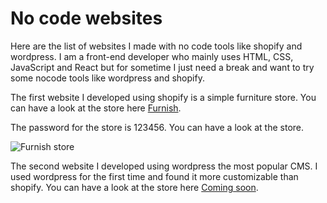 # No code websites

Here are the list of websites I made with no code tools like shopify and wordpress. I am a front-end developer who mainly uses HTML, CSS, JavaScript and React but for sometime I just need a break and want to try some nocode tools like wordpress and shopify.

The first website I developed using shopify is a simple furniture store. You can have a look at the store here [Furnish](https://furnish-by-pawanjs.myshopify.com/).

The password for the store is 123456. You can have a look at the store.

![Furnish store](images/furnish.png)

The second website I developed using wordpress the most popular CMS. I used wordpress for the first time and found it more customizable than shopify. You can have a look at the store here [Coming soon](#).
